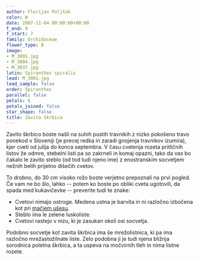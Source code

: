 ```yaml
---
author: Florijan Poljšak
color: W
date: 2007-11-04 00:00:00+00:00
f_end: 9
f_start: 7
family: Orchidaceae
flower_type: B
image:
- M_3001.jpg
- M_3004.jpg
- M_3037.jpg
latin: Spiranthes spiralis
lead: M_3001.jpg
lead_sample: false
order: Spiranthes
parallel: false
petals: 6
petals_joined: false
star_shape: false
title: Zavita škrbica
---
```

Zavito škrbico boste našli na suhih pustih travnikih z nizko pokošeno travo ponekod v Sloveniji (je precej redka in zaradi gnojenja travnikov izumira), kjer cveti od julija do konca septembra. V času cvetenja rozeta pritličnih listov že odmre, stebelni listi pa so zakrneli in komaj opazni, tako da vas bo čakalo le zavito steblo (od tod tudi njeno ime) z enostranskim socvetjem nežnih belih prijetno dišečih cvetov.

To drobno, do 30 cm visoko rožo boste verjetno prepoznali na prvi pogled. Če vam ne bo šlo, lahko -- potem ko boste po obliki cveta ugotovili, da spada med kukavičevke -- preverite tudi te znake:

-   Cvetovi nimajo ostroge. Medena ustna je barvita in ni razločno izbočena kot pri [mačjem ušesu](../ophryssphegodesssp.sphegodes/).
-   Steblo ima le zelene luskoliste.
-   Cvetovi rastejo v nizu, ki je zasukan okoli osi socvetja.

Podobno socvetje kot zavita škrbica ima še mrežolistnica, ki pa ima razločno mrežastožilnate liste. Zelo podobna ji je tudi njena bližnja sorodnica poletna škrbica, a ta uspeva na močvirnih tleh in nima listne rozete.
